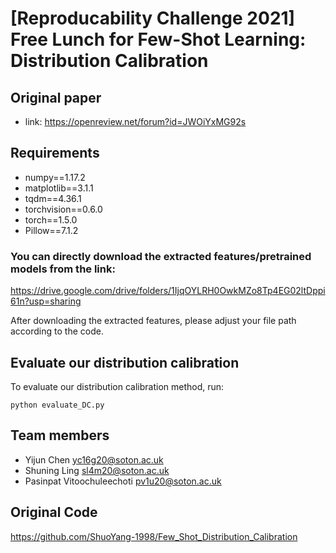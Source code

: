 # [Reproducability Challenge 2021] Free Lunch for Few-Shot Learning: Distribution Calibration

## Original paper 

- link: https://openreview.net/forum?id=JWOiYxMG92s

## Requirements

- numpy==1.17.2
- matplotlib==3.1.1
- tqdm==4.36.1
- torchvision==0.6.0
- torch==1.5.0
- Pillow==7.1.2


### You can directly download the extracted features/pretrained models from the link:
https://drive.google.com/drive/folders/1IjqOYLRH0OwkMZo8Tp4EG02ltDppi61n?usp=sharing

After downloading the extracted features, please adjust your file path according to the code.


## Evaluate our distribution calibration

To evaluate our distribution calibration method, run:

```eval
python evaluate_DC.py
```
## Team members

- Yijun    Chen             yc16g20@soton.ac.uk
- Shuning  Ling             sl4m20@soton.ac.uk
- Pasinpat Vitoochuleechoti pv1u20@soton.ac.uk

## Original Code

https://github.com/ShuoYang-1998/Few_Shot_Distribution_Calibration



